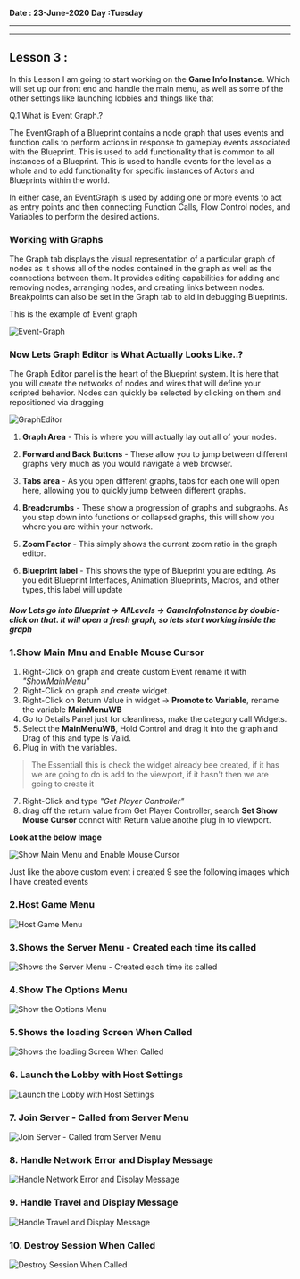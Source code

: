 **Date : 23-June-2020
Day :Tuesday**
****
****
## Lesson 3 :

In this Lesson I am going to start working on the **Game Info Instance**. Which will set up our front end and handle the main menu, as well as some of the other settings like launching lobbies and things like that

Q.1 What is Event Graph.?

The EventGraph of a Blueprint contains a node graph that uses events and function calls to perform actions in response to gameplay events associated with the Blueprint. This is used to add functionality that is common to all instances of a Blueprint. This is used to handle events for the level as a whole and to add functionality for specific instances of Actors and Blueprints within the world.

In either case, an EventGraph is used by adding one or more events to act as entry points and then connecting Function Calls, Flow Control nodes, and Variables to perform the desired actions.

### Working with Graphs

The Graph tab displays the visual representation of a particular graph of nodes as it shows all of the nodes contained in the graph as well as the connections between them. It provides editing capabilities for adding and removing nodes, arranging nodes, and creating links between nodes. Breakpoints can also be set in the Graph tab to aid in debugging Blueprints.

This is the example of Event graph

![Event-Graph](https://docs.unrealengine.com/Images/Engine/Blueprints/UserGuide/EventGraph/k2_graphview.webp)

### **Now Lets Graph Editor is What Actually Looks Like..?**

The Graph Editor panel is the heart of the Blueprint system. It is here that you will create the networks of nodes and wires that will define your scripted behavior. Nodes can quickly be selected by clicking on them and repositioned via dragging

![GraphEditor](https://docs.unrealengine.com/Images/Engine/Blueprints/Editor/UIComponents/GraphEditor/GraphEditor.webp)

1. **Graph Area** - This is where you will actually lay out all of your nodes.

2. **Forward and Back Buttons** - These allow you to jump between different graphs very much as you would navigate a web browser.

3. **Tabs area** - As you open different graphs, tabs for each one will open here, allowing you to quickly jump between different graphs.

4. **Breadcrumbs** - These show a progression of graphs and subgraphs. As you step down into functions or collapsed graphs, this will show you where you are within your network.

5. **Zoom Factor** - This simply shows the current zoom ratio in the graph editor.

6. **Blueprint label** - This shows the type of Blueprint you are editing. As you edit Blueprint Interfaces, Animation Blueprints, Macros, and other types, this label will update


#### *Now Lets go into Blueprint -> AllLevels -> GameInfoInstance by double-click on that. it will open a fresh graph, so lets start working inside the graph*



### 1.**Show Main Mnu and Enable Mouse Cursor**
1. Right-Click on graph and create custom Event rename it with *"ShowMainMenu"*        
2. Right-Click on graph and create widget.
3. Right-Click on Return Value in widget -> **Promote to Variable**, rename the variable **MainMenuWB**
4. Go to Details Panel just for cleanliness, make the category call Widgets.
5. Select the **MainMenuWB**, Hold Control and drag it into the graph and Drag of this and type Is Valid.
6. Plug in with the variables.

>The Essentiall this is check the widget already bee created, if it has we are going to do is add to the viewport, if it hasn't then we are going to create it

7. Right-Click and type *"Get Player Controller"*
8. drag off the return value from Get Player Controller, search **Set Show Mouse Cursor** connct with Return value anothe plug in to viewport.

**Look at the below Image** 

![Show Main Menu and Enable Mouse Cursor](https://user-images.githubusercontent.com/67138369/85398940-91311180-b573-11ea-946e-f7c5d918834d.png)

Just like the above custom event i created 9 see the following images which I have created events

### 2.**Host Game Menu** 

![Host Game Menu](https://user-images.githubusercontent.com/67138369/85399488-875bde00-b574-11ea-9cec-17077562e095.png)

### 3.**Shows the Server Menu -  Created each time its called**

![Shows the Server Menu -  Created each time its called](https://user-images.githubusercontent.com/67138369/85399704-dbff5900-b574-11ea-86cb-e2c8b9de2898.png)

### 4.**Show The Options Menu**

![Show the Options Menu](https://user-images.githubusercontent.com/67138369/85399843-1b2daa00-b575-11ea-8ae7-29517d5792a3.png)

### 5.**Shows the loading Screen When Called**

![Shows the loading Screen When Called](https://user-images.githubusercontent.com/67138369/85400051-6fd12500-b575-11ea-91ed-af03fad2a188.png)

### 6. **Launch the Lobby with Host Settings**

![Launch the Lobby with Host Settings](https://user-images.githubusercontent.com/67138369/85400279-cb9bae00-b575-11ea-8741-0c408cbc64fb.png)

### 7. **Join Server - Called from Server Menu**

![Join Server - Called from Server Menu](https://user-images.githubusercontent.com/67138369/85400461-0ef61c80-b576-11ea-8839-2941ed8befcf.png)

### 8. **Handle Network Error and Display Message**

![Handle Network Error and Display Message](https://user-images.githubusercontent.com/67138369/85400606-4f559a80-b576-11ea-9182-5b058601fb04.png)

### 9. **Handle Travel and Display Message**

![Handle Travel and Display Message](https://user-images.githubusercontent.com/67138369/85400754-8deb5500-b576-11ea-8066-3580c402c4c8.png)

### 10. **Destroy Session When Called**

![Destroy Session When Called](https://user-images.githubusercontent.com/67138369/85400918-c9861f00-b576-11ea-8b0a-1b79d7a6461e.png)
